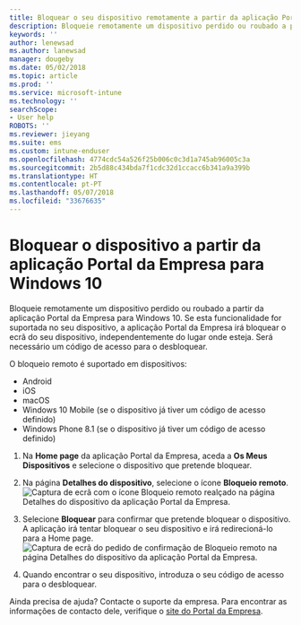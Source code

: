 ```yaml
---
title: Bloquear o seu dispositivo remotamente a partir da aplicação Portal da Empresa do Intune
description: Bloqueie remotamente um dispositivo perdido ou roubado a partir da aplicação Portal da Empresa do Intune para Windows 10
keywords: ''
author: lenewsad
ms.author: lanewsad
manager: dougeby
ms.date: 05/02/2018
ms.topic: article
ms.prod: ''
ms.service: microsoft-intune
ms.technology: ''
searchScope:
- User help
ROBOTS: ''
ms.reviewer: jieyang
ms.suite: ems
ms.custom: intune-enduser
ms.openlocfilehash: 4774cdc54a526f25b006c0c3d1a745ab96005c3a
ms.sourcegitcommit: 2b5d88c434bda7f1cdc32d1ccacc6b341a9a399b
ms.translationtype: HT
ms.contentlocale: pt-PT
ms.lasthandoff: 05/07/2018
ms.locfileid: "33676635"
---
```

# <a name="lock-your-device-from-company-portal-app-for-windows-10"></a>Bloquear o dispositivo a partir da aplicação Portal da Empresa para Windows 10

Bloqueie remotamente um dispositivo perdido ou roubado a partir da aplicação Portal da Empresa para Windows 10. Se esta funcionalidade for suportada no seu dispositivo, a aplicação Portal da Empresa irá bloquear o ecrã do seu dispositivo, independentemente do lugar onde esteja. Será necessário um código de acesso para o desbloquear.

O bloqueio remoto é suportado em dispositivos:

* Android
* iOS
* macOS
* Windows 10 Mobile (se o dispositivo já tiver um código de acesso definido)
* Windows Phone 8.1 (se o dispositivo já tiver um código de acesso definido)

1. Na **Home page** da aplicação Portal da Empresa, aceda a **Os Meus Dispositivos** e selecione o dispositivo que pretende bloquear.

2. Na página **Detalhes do dispositivo**, selecione o ícone **Bloqueio remoto**.  
   ![Captura de ecrã com o ícone Bloqueio remoto realçado na página Detalhes do dispositivo da aplicação Portal da Empresa.](./media/1804_remote_lock_Windows_CPapp_05.png)   
3. Selecione **Bloquear** para confirmar que pretende bloquear o dispositivo. A aplicação irá tentar bloquear o seu dispositivo e irá redirecioná-lo para a Home page. 
   ![Captura de ecrã do pedido de confirmação de Bloqueio remoto na página Detalhes do dispositivo da aplicação Portal da Empresa.](./media/1804_remote_lock_Windows_CPapp_06.png)  
4. Quando encontrar o seu dispositivo, introduza o seu código de acesso para o desbloquear.  

Ainda precisa de ajuda? Contacte o suporte da empresa. Para encontrar as informações de contacto dele, verifique o [site do Portal da Empresa](https://portal.manage.microsoft.com#HelpDeskDialog).
